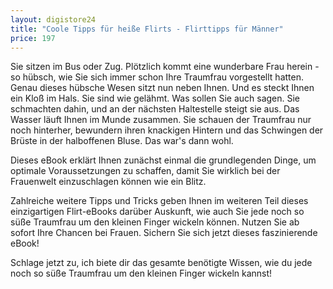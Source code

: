 ```yaml
---
layout: digistore24
title: "Coole Tipps für heiße Flirts - Flirttipps für Männer"
price: 197
---
```

<p>Sie sitzen im Bus oder Zug. Pl&#xF6;tzlich kommt eine wunderbare Frau herein - so h&#xFC;bsch, wie Sie sich immer schon Ihre Traumfrau vorgestellt hatten. Genau dieses h&#xFC;bsche Wesen sitzt nun neben Ihnen. Und es steckt Ihnen ein Klo&#xDF; im Hals. Sie sind wie gel&#xE4;hmt. Was sollen Sie auch sagen. Sie schmachten dahin, und an der n&#xE4;chsten Haltestelle steigt sie aus. Das Wasser l&#xE4;uft Ihnen im Munde zusammen. Sie schauen der Traumfrau nur noch hinterher, bewundern ihren knackigen Hintern und das Schwingen der Br&#xFC;ste in der halboffenen Bluse. Das war&apos;s dann wohl.</p>
<p>Dieses eBook erkl&#xE4;rt Ihnen zun&#xE4;chst einmal die grundlegenden Dinge, um optimale Voraussetzungen zu schaffen, damit Sie wirklich bei der Frauenwelt einzuschlagen k&#xF6;nnen wie ein Blitz.</p>
<p>Zahlreiche weitere Tipps und Tricks geben Ihnen im weiteren Teil dieses einzigartigen Flirt-eBooks dar&#xFC;ber Auskunft, wie auch Sie jede noch so s&#xFC;&#xDF;e Traumfrau um den kleinen Finger wickeln k&#xF6;nnen. Nutzen Sie ab sofort Ihre Chancen bei Frauen. Sichern Sie sich jetzt dieses faszinierende eBook!</p>
<p>Schlage jetzt zu, ich biete dir das gesamte ben&#xF6;tigte Wissen, wie du jede noch so s&#xFC;&#xDF;e Traumfrau um den kleinen Finger wickeln kannst!</p>
